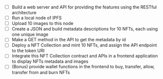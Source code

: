 - [ ] Build a web server and API for providing the features using the RESTful architecture
- [ ] Run a local node of IPFS
- [ ] Upload 10 images to this node
- [ ] Create a JSON and build metadata descriptions for 10 NFTs, each using one unique image
- [ ] Make a GET method in the API to get the metadata by id
- [ ] Deploy a NFT Collection and mint 10 NFTs, and assign the API endpoint to the token URI
- [ ] Integrate this NFT Collection contract and APIs in a frontend application to display NFTs metadata and images
- [ ] (Bonus) provide wallet functions in the frontend to buy, transfer, allow, transfer from and burn NFTs